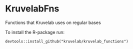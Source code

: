 # KruvelabFns
Functions that Kruvelab uses on regular bases


To install the R-package run:
```
devtools::install_github("kruvelab/kruvelab_functions")
```
